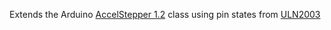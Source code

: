 Extends the Arduino [AccelStepper 1.2](http://www.airspayce.com/mikem/arduino/AccelStepper/) class using pin states from [ULN2003](http://www.geeetech.com/wiki/index.php/Stepper_Motor_5V_4-Phase_5-Wire_%26_ULN2003_Driver_Board_for_Arduino)

